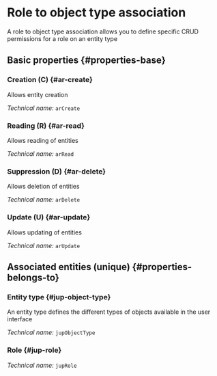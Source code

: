 # Role to object type association
<!--- THIS FILE IS GENERATED PLEASE DO NOT EDIT IT DIRECTLY --->

A role to object type association allows you to define specific CRUD permissions for a role on an entity type

<OH code="jupRoleToJupObjectType"/>






## Basic properties {#properties-base}
    
### Creation (C) {#ar-create}

Allows entity creation

*Technical name:* ```arCreate```
<PH code="jupRoleToJupObjectType:arCreate"/>

### Reading (R) {#ar-read}

Allows reading of entities

*Technical name:* ```arRead```
<PH code="jupRoleToJupObjectType:arRead"/>

### Suppression (D) {#ar-delete}

Allows deletion of entities

*Technical name:* ```arDelete```
<PH code="jupRoleToJupObjectType:arDelete"/>

### Update (U) {#ar-update}

Allows updating of entities

*Technical name:* ```arUpdate```
<PH code="jupRoleToJupObjectType:arUpdate"/>

    

## Associated entities (unique) {#properties-belongs-to}

### Entity type {#jup-object-type}

An entity type defines the different types of objects available in the user interface

*Technical name:* ```jupObjectType```
<PH code="jupRoleToJupObjectType:jupObjectType"/>

### Role {#jup-role}



*Technical name:* ```jupRole```
<PH code="jupRoleToJupObjectType:jupRole"/>





